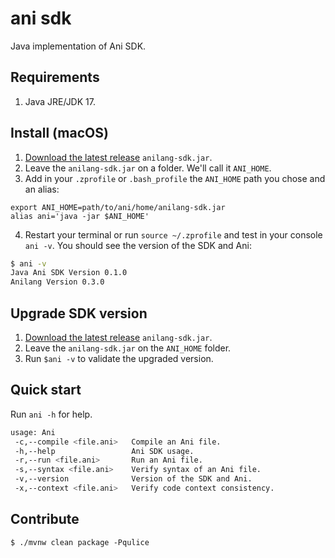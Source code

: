 # ani sdk

Java implementation of Ani SDK.

## Requirements

1. Java JRE/JDK 17.

## Install (macOS)

1. [Download the latest release](https://github.com/ani-lang/java-ani-sdk/releases) `anilang-sdk.jar`.
2. Leave the `anilang-sdk.jar` on a folder. We'll call it `ANI_HOME`.
3. Add in your `.zprofile` or `.bash_profile` the `ANI_HOME` path you chose and an alias:

```
export ANI_HOME=path/to/ani/home/anilang-sdk.jar
alias ani='java -jar $ANI_HOME'
```

4. Restart your terminal or run `source ~/.zprofile` and test in your console `ani -v`. You should 
see the version of the SDK and Ani:
```bash
$ ani -v
Java Ani SDK Version 0.1.0
Anilang Version 0.3.0
```

## Upgrade SDK version

1. [Download the latest release](https://github.com/ani-lang/java-ani-sdk/releases) `anilang-sdk.jar`.
2. Leave the `anilang-sdk.jar` on the `ANI_HOME` folder.
3. Run `$ani -v` to validate the upgraded version.

## Quick start
Run `ani -h` for help.
```bash
usage: Ani
 -c,--compile <file.ani>   Compile an Ani file.
 -h,--help                 Ani SDK usage.
 -r,--run <file.ani>       Run an Ani file.
 -s,--syntax <file.ani>    Verify syntax of an Ani file.
 -v,--version              Version of the SDK and Ani.
 -x,--context <file.ani>   Verify code context consistency.
```

## Contribute

````shell
$ ./mvnw clean package -Pqulice
````

